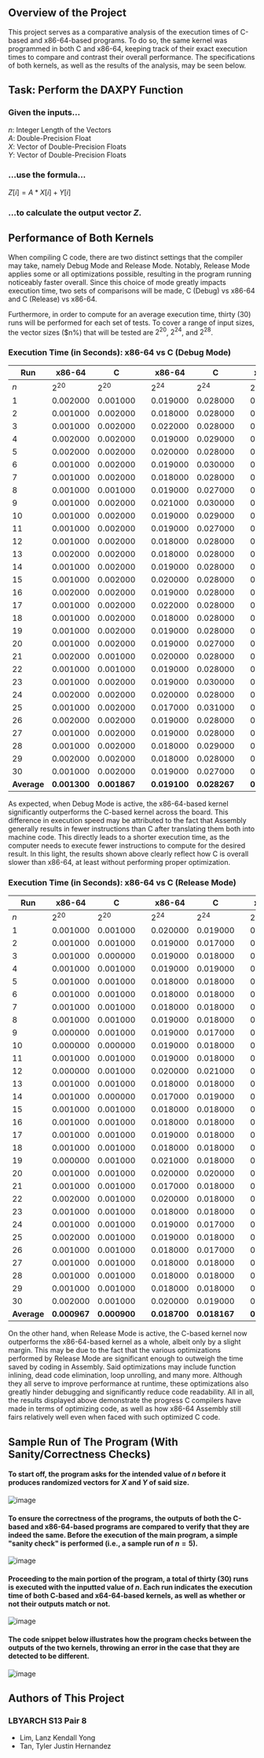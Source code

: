 ## Overview of the Project
This project serves as a comparative analysis of the execution times of C-based and x86-64-based programs.
To do so, the same kernel was programmed in both C and x86-64, keeping track of their exact execution times to compare and contrast their overall performance.
The specifications of both kernels, as well as the results of the analysis, may be seen below.

## Task: Perform the DAXPY Function
### Given the inputs...<br>
$n$: Integer Length of the Vectors<br>
$A$: Double-Precision Float<br>
$X$: Vector of Double-Precision Floats<br>
$Y$: Vector of Double-Precision Floats<br>
### ...use the formula...<br>
$Z[i]=A*X[i]+Y[i]$
### ...to calculate the output vector $Z$.<br>

## Performance of Both Kernels
When compiling C code, there are two distinct settings that the compiler may take, namely Debug Mode and Release Mode.
Notably, Release Mode applies some or all optimizations possible, resulting in the program running noticeably faster overall.
Since this choice of mode greatly impacts execution time, two sets of comparisons will be made, C (Debug) vs x86-64 and C (Release) vs x86-64.

Furthermore, in order to compute for an average execution time, thirty (30) runs will be performed for each set of tests.
To cover a range of input sizes, the vector sizes ($n%) that will be tested are $2^{20}$, $2^{24}$, and $2^{28}$. 

### Execution Time (in Seconds): x86-64 vs C (Debug Mode)
| Run   | x86-64  | C       |         | x86-64  | C       |         | x86-64  | C       |
|-------|---------|---------|---------|---------|---------|---------|---------|---------|
| $n$   |$2^{20}$ |$2^{20}$ |         |$2^{24}$ |$2^{24}$ |         |$2^{28}$ |$2^{28}$ |
| 1     | 0.002000| 0.001000|         | 0.019000| 0.028000|         | 0.417000| 0.492000|
| 2     | 0.001000| 0.002000|         | 0.018000| 0.028000|         | 0.334000| 0.596000|
| 3     | 0.001000| 0.002000|         | 0.022000| 0.028000|         | 0.309000| 0.461000|
| 4     | 0.002000| 0.002000|         | 0.019000| 0.029000|         | 0.444000| 0.714000|
| 5     | 0.002000| 0.002000|         | 0.020000| 0.028000|         | 0.372000| 0.523000|
| 6     | 0.001000| 0.002000|         | 0.019000| 0.030000|         | 0.382000| 0.611000|
| 7     | 0.001000| 0.002000|         | 0.018000| 0.028000|         | 0.357000| 0.609000|
| 8     | 0.001000| 0.001000|         | 0.019000| 0.027000|         | 0.362000| 0.579000|
| 9     | 0.001000| 0.002000|         | 0.021000| 0.030000|         | 0.326000| 0.504000|
| 10    | 0.001000| 0.002000|         | 0.019000| 0.029000|         | 0.307000| 0.500000|
| 11    | 0.001000| 0.002000|         | 0.019000| 0.027000|         | 0.340000| 0.541000|
| 12    | 0.001000| 0.002000|         | 0.018000| 0.028000|         | 0.357000| 0.490000|
| 13    | 0.002000| 0.002000|         | 0.018000| 0.028000|         | 0.362000| 0.464000|
| 14    | 0.001000| 0.002000|         | 0.019000| 0.028000|         | 0.333000| 0.482000|
| 15    | 0.001000| 0.002000|         | 0.020000| 0.028000|         | 0.309000| 0.456000|
| 16    | 0.002000| 0.002000|         | 0.019000| 0.028000|         | 0.296000| 0.434000|
| 17    | 0.001000| 0.002000|         | 0.022000| 0.028000|         | 0.297000| 0.454000|
| 18    | 0.001000| 0.002000|         | 0.018000| 0.028000|         | 0.318000| 0.500000|
| 19    | 0.001000| 0.002000|         | 0.019000| 0.028000|         | 0.315000| 0.488000|
| 20    | 0.001000| 0.002000|         | 0.019000| 0.027000|         | 0.309000| 0.634000|
| 21    | 0.002000| 0.001000|         | 0.020000| 0.028000|         | 0.330000| 0.498000|
| 22    | 0.001000| 0.001000|         | 0.019000| 0.028000|         | 0.296000| 0.499000|
| 23    | 0.001000| 0.002000|         | 0.019000| 0.030000|         | 0.282000| 0.485000|
| 24    | 0.002000| 0.002000|         | 0.020000| 0.028000|         | 0.326000| 0.494000|
| 25    | 0.001000| 0.002000|         | 0.017000| 0.031000|         | 0.305000| 0.500000|
| 26    | 0.002000| 0.002000|         | 0.019000| 0.028000|         | 0.360000| 0.497000|
| 27    | 0.001000| 0.002000|         | 0.019000| 0.028000|         | 0.334000| 0.483000|
| 28    | 0.001000| 0.002000|         | 0.018000| 0.029000|         | 0.283000| 0.511000|
| 29    | 0.002000| 0.002000|         | 0.018000| 0.028000|         | 0.349000| 0.488000|
| 30    | 0.001000| 0.002000|         | 0.019000| 0.027000|         | 0.356000| 0.464000|
|<b>Average</b>|<b>0.001300</b>|	<b>0.001867</b>|         | <b>0.019100</b>|	<b>0.028267</b>|         | <b>0.335567</b>|	<b>0.515033</b>|

As expected, when Debug Mode is active, the x86-64-based kernel significantly outperforms the C-based kernel across the board. This difference in execution speed may be attributed to the fact that Assembly generally results in fewer instructions than C after translating them both into machine code. This directly leads to a shorter execution time, as the computer needs to execute fewer instructions to compute for the desired result. In this light, the results shown above clearly reflect how C is overall slower than x86-64, at least without performing proper optimization.

### Execution Time (in Seconds): x86-64 vs C (Release Mode)
| Run   | x86-64   |    C       |           |   x86-64 |    C       |           | x86-64   |    C       |
|-------|----------|------------|-----------|----------|------------|-----------|----------|------------|
| $n$   |$2^{20}$  |$2^{20}$    |           |$2^{24}$  |$2^{24}$    |           |$2^{28}$  |$2^{28}$    |
| 1     | 0.001000 | 0.001000   |           | 0.020000 | 0.019000   |           | 0.378000 | 0.359000   |
| 2     | 0.001000 | 0.001000   |           | 0.019000 | 0.017000   |           | 0.337000 | 0.308000   |
| 3     | 0.001000 | 0.000000   |           | 0.019000 | 0.018000   |           | 0.329000 | 0.289000   |
| 4     | 0.001000 | 0.001000   |           | 0.019000 | 0.019000   |           | 0.286000 | 0.274000   |
| 5     | 0.001000 | 0.001000   |           | 0.018000 | 0.018000   |           | 0.309000 | 0.293000   |
| 6     | 0.001000 | 0.001000   |           | 0.018000 | 0.018000   |           | 0.311000 | 0.274000   |
| 7     | 0.001000 | 0.001000   |           | 0.018000 | 0.018000   |           | 0.293000 | 0.267000   |
| 8     | 0.001000 | 0.001000   |           | 0.019000 | 0.018000   |           | 0.291000 | 0.300000   |
| 9     | 0.000000 | 0.001000   |           | 0.019000 | 0.017000   |           | 0.293000 | 0.275000   |
| 10    | 0.000000 | 0.000000   |           | 0.019000 | 0.018000   |           | 0.290000 | 0.312000   |
| 11    | 0.001000 | 0.001000   |           | 0.019000 | 0.018000   |           | 0.356000 | 0.382000   |
| 12    | 0.000000 | 0.001000   |           | 0.020000 | 0.021000   |           | 0.302000 | 0.305000   |
| 13    | 0.001000 | 0.001000   |           | 0.018000 | 0.018000   |           | 0.283000 | 0.283000   |
| 14    | 0.001000 | 0.000000   |           | 0.017000 | 0.019000   |           | 0.375000 | 0.303000   |
| 15    | 0.001000 | 0.001000   |           | 0.018000 | 0.018000   |           | 0.308000 | 0.319000   |
| 16    | 0.001000 | 0.001000   |           | 0.018000 | 0.018000   |           | 0.343000 | 0.327000   |
| 17    | 0.001000 | 0.001000   |           | 0.019000 | 0.018000   |           | 0.279000 | 0.280000   |
| 18    | 0.001000 | 0.001000   |           | 0.018000 | 0.018000   |           | 0.297000 | 0.301000   |
| 19    | 0.000000 | 0.001000   |           | 0.021000 | 0.018000   |           | 0.282000 | 0.284000   |
| 20    | 0.001000 | 0.001000   |           | 0.020000 | 0.020000   |           | 0.285000 | 0.282000   |
| 21    | 0.001000 | 0.001000   |           | 0.017000 | 0.018000   |           | 0.328000 | 0.339000   |
| 22    | 0.002000 | 0.001000   |           | 0.020000 | 0.018000   |           | 0.286000 | 0.279000   |
| 23    | 0.001000 | 0.001000   |           | 0.018000 | 0.018000   |           | 0.344000 | 0.295000   |
| 24    | 0.001000 | 0.001000   |           | 0.019000 | 0.017000   |           | 0.285000 | 0.355000   |
| 25    | 0.002000 | 0.001000   |           | 0.019000 | 0.018000   |           | 0.358000 | 0.328000   |
| 26    | 0.001000 | 0.001000   |           | 0.018000 | 0.017000   |           | 0.338000 | 0.347000   |
| 27    | 0.001000 | 0.001000   |           | 0.018000 | 0.018000   |           | 0.337000 | 0.302000   |
| 28    | 0.001000 | 0.001000   |           | 0.018000 | 0.018000   |           | 0.340000 | 0.330000   |
| 29    | 0.001000 | 0.001000   |           | 0.018000 | 0.018000   |           | 0.348000 | 0.341000   |
| 30    | 0.002000 | 0.001000   |           | 0.020000 | 0.019000   |           | 0.351000 | 0.290000   |
|<b>Average</b>|<b>0.000967</b>|<b>0.000900 </b>|           |<b>0.018700 </b>|<b>0.018167 </b>  |           |<b>0.318067</b> |<b>0.307433</b> |

On the other hand, when Release Mode is active, the C-based kernel now outperforms the x86-64-based kernel as a whole, albeit only by a slight margin. This may be due to the fact that the various optimizations performed by Release Mode are significant enough to outweigh the time saved by coding in Assembly. Said optimizations may include function inlining, dead code elimination, loop unrolling, and many more. Although they all serve to improve performance at runtime, these optimizations also greatly hinder debugging and significantly reduce code readability. All in all, the results displayed above demonstrate the progress C compilers have made in terms of optimizing code, as well as how x86-64 Assembly still fairs relatively well even when faced with such optimized C code.

## Sample Run of The Program (With Sanity/Correctness Checks)

#### To start off, the program asks for the intended value of $n$ before it produces randomized vectors for $X$ and $Y$ of said size.
![image](https://github.com/LanzL20/LBYARCH_MP2/assets/68149934/8d60f049-9e3d-4616-ae76-d634151a84b8)

#### To ensure the correctness of the programs, the outputs of both the C-based and x86-64-based programs are compared to verify that they are indeed the same. Before the execution of the main program, a simple "sanity check" is performed (i.e., a sample run of $n=5$).
![image](https://github.com/LanzL20/LBYARCH_MP2/assets/68149934/14af3731-f343-4a4f-b2d9-8c96c62b19ff)

#### Proceeding to the main portion of the program, a total of thirty (30) runs is executed with the inputted value of $n$. Each run indicates the execution time of both C-based and x64-64-based kernels, as well as whether or not their outputs match or not.
![image](https://github.com/LanzL20/LBYARCH_MP2/assets/68149934/0cff269a-2121-405c-95a5-300eee68b930)

#### The code snippet below illustrates how the program checks between the outputs of the two kernels, throwing an error in the case that they are detected to be different.
![image](https://github.com/LanzL20/LBYARCH_MP2/assets/68149934/727a1763-230a-44a1-aa70-aa0a7605d046)

## Authors of This Project
### LBYARCH S13 Pair 8
- Lim, Lanz Kendall Yong
- Tan, Tyler Justin Hernandez
